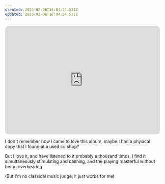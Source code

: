 ```yaml
---
created: 2025-02-06T18:04:24.531Z
updated: 2025-02-06T18:04:24.531Z
---
```

<iframe style="border-radius:12px" src="https://open.spotify.com/embed/album/524iYNRrWTqAJg3mejEqg9?utm_source=generator" width="100%" height="352" frameBorder="0" allowfullscreen="" allow="autoplay; clipboard-write; encrypted-media; fullscreen; picture-in-picture" loading="lazy"></iframe>

I don't remember how I came to love this album, maybe I had a physical copy that I found at a used cd shop?

But I love it, and have listened to it probably a thousand times. I find it simultaneously stimulating and calming, and the playing masterful without being overbearing.

(But I'm no classical music judge; it just works for me)